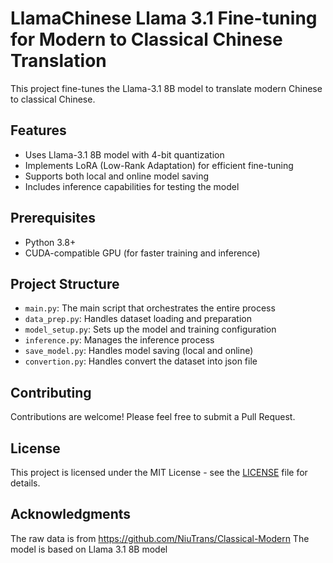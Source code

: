 # LlamaChinese Llama 3.1 Fine-tuning for Modern to Classical Chinese Translation
This project fine-tunes the Llama-3.1 8B model to translate modern Chinese to classical Chinese. 

## Features

- Uses Llama-3.1 8B model with 4-bit quantization
- Implements LoRA (Low-Rank Adaptation) for efficient fine-tuning
- Supports both local and online model saving
- Includes inference capabilities for testing the model

## Prerequisites

- Python 3.8+
- CUDA-compatible GPU (for faster training and inference)

## Project Structure

- `main.py`: The main script that orchestrates the entire process
- `data_prep.py`: Handles dataset loading and preparation
- `model_setup.py`: Sets up the model and training configuration
- `inference.py`: Manages the inference process
- `save_model.py`: Handles model saving (local and online)
- `convertion.py`: Handles convert the dataset into json file

## Contributing

Contributions are welcome! Please feel free to submit a Pull Request.

## License

This project is licensed under the MIT License - see the [LICENSE](LICENSE) file for details.

## Acknowledgments
The raw data is from https://github.com/NiuTrans/Classical-Modern
The model is based on Llama 3.1 8B model
